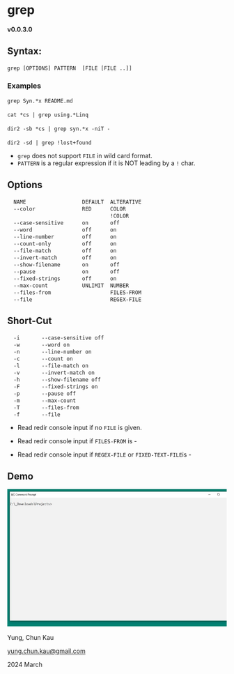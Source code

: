 # grep
**v0.0.3.0**

## Syntax:
```
grep [OPTIONS] PATTERN  [FILE [FILE ..]]
```

### Examples
```
grep Syn.*x README.md

cat *cs | grep using.*Linq

dir2 -sb *cs | grep syn.*x -niT -

dir2 -sd | grep !lost+found

```

* ```grep``` does not support ```FILE``` in wild card format.
* ```PATTERN``` is a regular expression if it is NOT leading by a ```!``` char.

## Options
```
  NAME                  DEFAULT  ALTERATIVE
  --color               RED      COLOR
                                 !COLOR
  --case-sensitive      on       off
  --word                off      on
  --line-number         off      on
  --count-only          off      on
  --file-match          off      on
  --invert-match        off      on
  --show-filename       on       off
  --pause               on       off
  --fixed-strings       off      on
  --max-count           UNLIMIT  NUMBER
  --files-from                   FILES-FROM
  --file                         REGEX-FILE
```
## Short-Cut
```
  -i       --case-sensitive off
  -w       --word on
  -n       --line-number on
  -c       --count on
  -l       --file-match on
  -v       --invert-match on
  -h       --show-filename off
  -F       --fixed-strings on
  -p       --pause off
  -m       --max-count
  -T       --files-from
  -f       --file
```

* Read redir console input if no ```FILE``` is given.

* Read redir console input if ```FILES-FROM``` is -

* Read redir console input if ```REGEX-FILE``` or  ```FIXED-TEXT-FILE```is -

## Demo

![Color Feature](https://raw.githubusercontent.com/ck-yung/grep/master/images/help.gif)

Yung, Chun Kau

<yung.chun.kau@gmail.com>

2024 March
